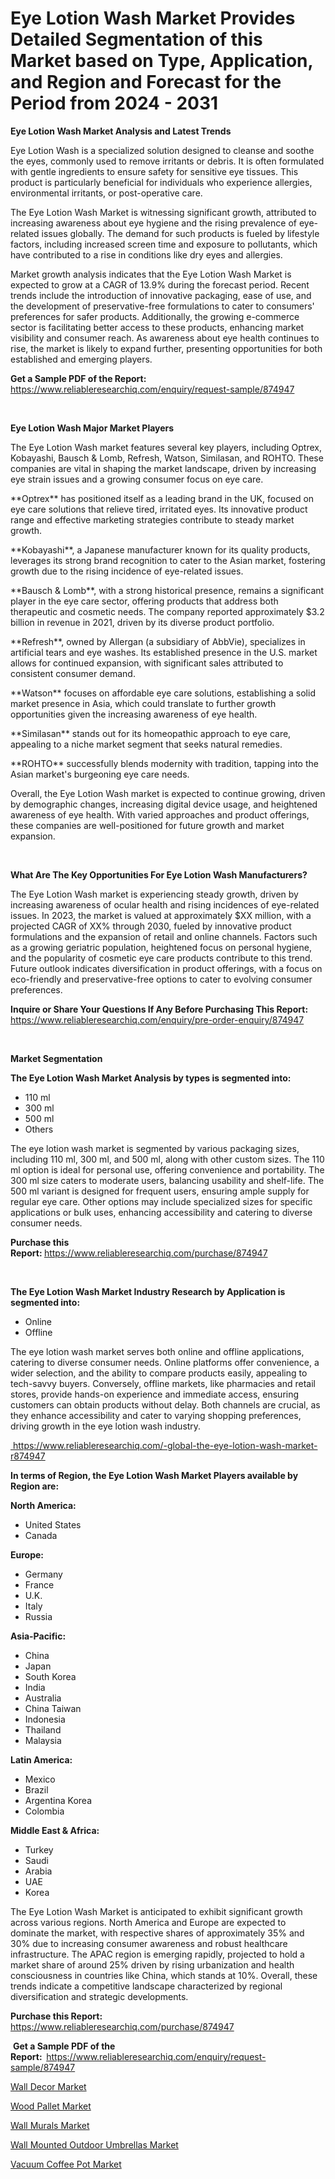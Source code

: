<p><h1>Eye Lotion Wash Market Provides Detailed Segmentation of this Market based on Type, Application, and Region and Forecast for the Period from 2024 - 2031</h1></p><p><strong>Eye Lotion Wash Market Analysis and Latest Trends</strong></p>
<p><p>Eye Lotion Wash is a specialized solution designed to cleanse and soothe the eyes, commonly used to remove irritants or debris. It is often formulated with gentle ingredients to ensure safety for sensitive eye tissues. This product is particularly beneficial for individuals who experience allergies, environmental irritants, or post-operative care.</p><p>The Eye Lotion Wash Market is witnessing significant growth, attributed to increasing awareness about eye hygiene and the rising prevalence of eye-related issues globally. The demand for such products is fueled by lifestyle factors, including increased screen time and exposure to pollutants, which have contributed to a rise in conditions like dry eyes and allergies.</p><p>Market growth analysis indicates that the Eye Lotion Wash Market is expected to grow at a CAGR of 13.9% during the forecast period. Recent trends include the introduction of innovative packaging, ease of use, and the development of preservative-free formulations to cater to consumers' preferences for safer products. Additionally, the growing e-commerce sector is facilitating better access to these products, enhancing market visibility and consumer reach. As awareness about eye health continues to rise, the market is likely to expand further, presenting opportunities for both established and emerging players.</p></p>
<p><strong>Get a Sample PDF of the Report:&nbsp;</strong> <a href="https://www.reliableresearchiq.com/enquiry/request-sample/874947">https://www.reliableresearchiq.com/enquiry/request-sample/874947</a></p>
<p>&nbsp;</p>
<p><strong>Eye Lotion Wash Major Market Players</strong></p>
<p><p>The Eye Lotion Wash market features several key players, including Optrex, Kobayashi, Bausch & Lomb, Refresh, Watson, Similasan, and ROHTO. These companies are vital in shaping the market landscape, driven by increasing eye strain issues and a growing consumer focus on eye care.</p><p>**Optrex** has positioned itself as a leading brand in the UK, focused on eye care solutions that relieve tired, irritated eyes. Its innovative product range and effective marketing strategies contribute to steady market growth. </p><p>**Kobayashi**, a Japanese manufacturer known for its quality products, leverages its strong brand recognition to cater to the Asian market, fostering growth due to the rising incidence of eye-related issues.</p><p>**Bausch & Lomb**, with a strong historical presence, remains a significant player in the eye care sector, offering products that address both therapeutic and cosmetic needs. The company reported approximately $3.2 billion in revenue in 2021, driven by its diverse product portfolio.</p><p>**Refresh**, owned by Allergan (a subsidiary of AbbVie), specializes in artificial tears and eye washes. Its established presence in the U.S. market allows for continued expansion, with significant sales attributed to consistent consumer demand.</p><p>**Watson** focuses on affordable eye care solutions, establishing a solid market presence in Asia, which could translate to further growth opportunities given the increasing awareness of eye health.</p><p>**Similasan** stands out for its homeopathic approach to eye care, appealing to a niche market segment that seeks natural remedies. </p><p>**ROHTO** successfully blends modernity with tradition, tapping into the Asian market's burgeoning eye care needs.</p><p>Overall, the Eye Lotion Wash market is expected to continue growing, driven by demographic changes, increasing digital device usage, and heightened awareness of eye health. With varied approaches and product offerings, these companies are well-positioned for future growth and market expansion.</p></p>
<p>&nbsp;</p>
<p><strong>What Are The Key Opportunities For Eye Lotion Wash Manufacturers?</strong></p>
<p><p>The Eye Lotion Wash market is experiencing steady growth, driven by increasing awareness of ocular health and rising incidences of eye-related issues. In 2023, the market is valued at approximately $XX million, with a projected CAGR of XX% through 2030, fueled by innovative product formulations and the expansion of retail and online channels. Factors such as a growing geriatric population, heightened focus on personal hygiene, and the popularity of cosmetic eye care products contribute to this trend. Future outlook indicates diversification in product offerings, with a focus on eco-friendly and preservative-free options to cater to evolving consumer preferences.</p></p>
<p><strong>Inquire or Share Your Questions If Any Before Purchasing This Report:</strong> <a href="https://www.reliableresearchiq.com/enquiry/pre-order-enquiry/874947">https://www.reliableresearchiq.com/enquiry/pre-order-enquiry/874947</a></p>
<p>&nbsp;</p>
<p><strong>Market Segmentation</strong></p>
<p><strong>The Eye Lotion Wash Market Analysis by types is segmented into:</strong></p>
<p><ul><li>110 ml</li><li>300 ml</li><li>500 ml</li><li>Others</li></ul></p>
<p><p>The eye lotion wash market is segmented by various packaging sizes, including 110 ml, 300 ml, and 500 ml, along with other custom sizes. The 110 ml option is ideal for personal use, offering convenience and portability. The 300 ml size caters to moderate users, balancing usability and shelf-life. The 500 ml variant is designed for frequent users, ensuring ample supply for regular eye care. Other options may include specialized sizes for specific applications or bulk uses, enhancing accessibility and catering to diverse consumer needs.</p></p>
<p><strong>Purchase this Report:&nbsp;</strong><a href="https://www.reliableresearchiq.com/purchase/874947">https://www.reliableresearchiq.com/purchase/874947</a></p>
<p>&nbsp;</p>
<p><strong>The Eye Lotion Wash Market Industry Research by Application is segmented into:</strong></p>
<p><ul><li>Online</li><li>Offline</li></ul></p>
<p><p>The eye lotion wash market serves both online and offline applications, catering to diverse consumer needs. Online platforms offer convenience, a wider selection, and the ability to compare products easily, appealing to tech-savvy buyers. Conversely, offline markets, like pharmacies and retail stores, provide hands-on experience and immediate access, ensuring customers can obtain products without delay. Both channels are crucial, as they enhance accessibility and cater to varying shopping preferences, driving growth in the eye lotion wash industry.</p></p>
<p><a href="https://www.reliableresearchiq.com/-global-the-eye-lotion-wash-market-r874947">&nbsp;https://www.reliableresearchiq.com/-global-the-eye-lotion-wash-market-r874947</a></p>
<p><strong>In terms of Region, the Eye Lotion Wash Market Players available by Region are:</strong></p>
<p>
    <p> <strong> North America: </strong>
        <ul>
            <li>United States</li>
            <li>Canada</li>
        </ul>
        </p> 
    <p> <strong> Europe: </strong>
        <ul>
            <li>Germany</li>
            <li>France</li>
            <li>U.K.</li>
            <li>Italy</li>
            <li>Russia</li>
        </ul>
        </p> 
    <p> <strong> Asia-Pacific: </strong>
        <ul>
            <li>China</li>
            <li>Japan</li>
            <li>South Korea</li>
            <li>India</li>
            <li>Australia</li>
            <li>China Taiwan</li>
            <li>Indonesia</li>
            <li>Thailand</li>
            <li>Malaysia</li>
        </ul>
        </p> 
    <p> <strong> Latin America: </strong>
        <ul>
            <li>Mexico</li>
            <li>Brazil</li>
            <li>Argentina Korea</li>
            <li>Colombia</li>
        </ul>
        </p> 
    <p> <strong> Middle East & Africa: </strong>
        <ul>
            <li>Turkey</li>
            <li>Saudi</li>
            <li>Arabia</li>
            <li>UAE</li>
            <li>Korea</li>
        </ul>
    </p>
    </p>
<p><p>The Eye Lotion Wash Market is anticipated to exhibit significant growth across various regions. North America and Europe are expected to dominate the market, with respective shares of approximately 35% and 30% due to increasing consumer awareness and robust healthcare infrastructure. The APAC region is emerging rapidly, projected to hold a market share of around 25% driven by rising urbanization and health consciousness in countries like China, which stands at 10%. Overall, these trends indicate a competitive landscape characterized by regional diversification and strategic developments.</p></p>
<p><strong>Purchase this Report: </strong><a href="https://www.reliableresearchiq.com/purchase/874947">https://www.reliableresearchiq.com/purchase/874947</a></p>
<p>&nbsp;<strong>Get a Sample PDF of the Report:&nbsp;&nbsp;</strong><a href="https://www.reliableresearchiq.com/enquiry/request-sample/874947">https://www.reliableresearchiq.com/enquiry/request-sample/874947</a></p>
<p><strong></strong></p>
<p><p><a href="https://www.linkedin.com/pulse/wall-decor-market-global-regional-analysis-2024-2031-imarkete-uq8zf?trackingId=WBkpaVfBTka8ROb6ovoA4A%3D%3D">Wall Decor Market</a></p><p><a href="https://www.linkedin.com/pulse/wood-pallet-market-emerging-trends-future-prospects-period-from-d4zgf?trackingId=n3FQCmiOS5S%2Fqu0mbY17GA%3D%3D">Wood Pallet Market</a></p><p><a href="https://www.linkedin.com/pulse/global-wall-murals-market-share-growth-opportunities-size-growing-6xhuf?trackingId=dlfGnhglTPO5QHbJCjxYUA%3D%3D">Wall Murals Market</a></p><p><a href="https://www.linkedin.com/pulse/wall-mounted-outdoor-umbrellas-market2024-2031-industry-insights-gsabf?trackingId=IgbfklmtQ%2ByG%2FCusvRhGzQ%3D%3D">Wall Mounted Outdoor Umbrellas Market</a></p><p><a href="https://www.linkedin.com/pulse/global-vacuum-coffee-pot-industry-analysis-share-growth-trends-tjwkf?trackingId=gO1hitQCT0Ow7onT86P5og%3D%3D">Vacuum Coffee Pot Market</a></p></p>